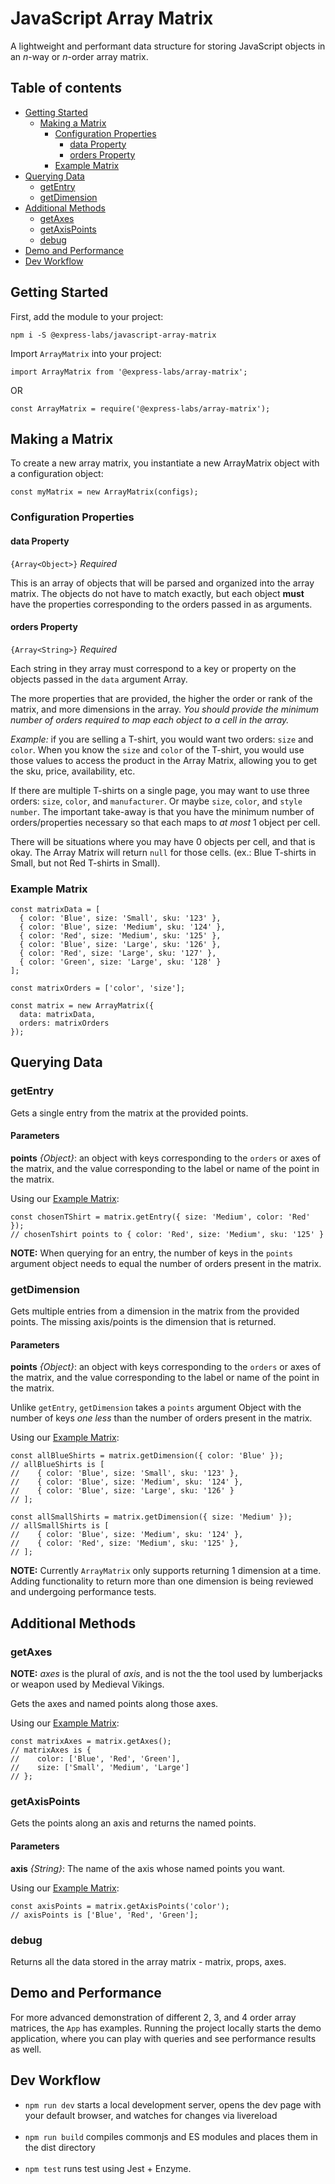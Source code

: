 # JavaScript Array Matrix
A lightweight and performant data structure for storing JavaScript objects in an _n_-way or _n_-order array matrix.

## Table of contents
  * [Getting Started](#getting-started)
    * [Making a Matrix](#making-a-matrix)
      * [Configuration Properties](#configuration-properties)
        * [data Property](#data-property)
        * [orders Property](#orders-property)
      * [Example Matrix](#example-matrix)  
  * [Querying Data](#querying-data)
    * [getEntry](#getentry)
    * [getDimension](#getdimension)
  * [Additional Methods](#additional-methods)
    * [getAxes](#getaxes)
    * [getAxisPoints](#getaxispoints)
    * [debug](#debug)
  * [Demo and Performance](#demo-and-performance)
  * [Dev Workflow](#dev-workflow)

## Getting Started

First, add the module to your project:

`npm i -S @express-labs/javascript-array-matrix`

Import `ArrayMatrix` into your project:

```
import ArrayMatrix from '@express-labs/array-matrix';
```
OR
```
const ArrayMatrix = require('@express-labs/array-matrix');
```

## Making a Matrix

To create a new array matrix, you instantiate a new ArrayMatrix object with a configuration object:
```
const myMatrix = new ArrayMatrix(configs);
```

### Configuration Properties
#### data Property
`{Array<Object>}`
_Required_

This is an array of objects that will be parsed and organized into the array matrix. The objects
do not have to match exactly, but each object __must__ have the properties corresponding to the
orders passed in as arguments.

#### orders Property
`{Array<String>}`
_Required_

Each string in they array must correspond to a key or property on the objects passed
in the `data` argument Array.

The more properties that are provided, the higher the order or rank of the matrix, and
more dimensions in the array. *You should provide the minimum number of orders required
to map each object to a cell in the array.*

*Example:* if you are selling a T-shirt, you would want two orders: `size` and `color`.
When you know the `size` and `color` of the T-shirt, you would use those values to access
the product in the Array Matrix, allowing you to get the sku, price, availability, etc.

If there are multiple T-shirts on a single page, you may want to use three orders: `size`,
`color`, and `manufacturer`. Or maybe `size`, `color`, and `style number`. The important
take-away is that you have the minimum number of orders/properties necessary so that each
maps to _at most_ 1 object per cell.

There will be situations where you may have 0 objects per cell, and that is okay. The
Array Matrix will return `null` for those cells. (ex.: Blue T-shirts in Small, but not Red T-shirts in Small).

### Example Matrix

```
const matrixData = [
  { color: 'Blue', size: 'Small', sku: '123' },
  { color: 'Blue', size: 'Medium', sku: '124' },
  { color: 'Red', size: 'Medium', sku: '125' },
  { color: 'Blue', size: 'Large', sku: '126' },
  { color: 'Red', size: 'Large', sku: '127' },
  { color: 'Green', size: 'Large', sku: '128' }
];

const matrixOrders = ['color', 'size'];

const matrix = new ArrayMatrix({
  data: matrixData,
  orders: matrixOrders
});
```

## Querying Data
### getEntry
Gets a single entry from the matrix at the provided points.

#### Parameters
__points__ _{Object}_: an object with keys corresponding to the `orders` or axes of
the matrix, and the value corresponding to the label or name of the point in the matrix.

Using our [Example Matrix](#example-matrix):
```
const chosenTShirt = matrix.getEntry({ size: 'Medium', color: 'Red' });
// chosenTshirt points to { color: 'Red', size: 'Medium', sku: '125' }
```

__NOTE:__ When querying for an entry, the number of keys in the `points` argument object needs to
equal the number of orders present in the matrix.

### getDimension
Gets multiple entries from a dimension in the matrix from the provided points. The missing
axis/points is the dimension that is returned.

#### Parameters
__points__ _{Object}_: an object with keys corresponding to the `orders` or axes of
the matrix, and the value corresponding to the label or name of the point in the matrix.

Unlike `getEntry`, `getDimension` takes a `points` argument Object with the number of keys _one less_
than the number of orders present in the matrix.

Using our [Example Matrix](#example-matrix):
```
const allBlueShirts = matrix.getDimension({ color: 'Blue' });
// allBlueShirts is [
//    { color: 'Blue', size: 'Small', sku: '123' },
//    { color: 'Blue', size: 'Medium', sku: '124' },
//    { color: 'Blue', size: 'Large', sku: '126' }
// ];

const allSmallShirts = matrix.getDimension({ size: 'Medium' });
// allSmallShirts is [
//    { color: 'Blue', size: 'Medium', sku: '124' },
//    { color: 'Red', size: 'Medium', sku: '125' },
// ];
```

__NOTE:__ Currently `ArrayMatrix` only supports returning 1 dimension at a time. Adding functionality
to return more than one dimension is being reviewed and undergoing performance tests.

## Additional Methods
### getAxes
__NOTE:__ _axes_ is the plural of _axis_, and is not the the tool used by lumberjacks
or weapon used by Medieval Vikings.

Gets the axes and named points along those axes.

Using our [Example Matrix](#example-matrix):
```
const matrixAxes = matrix.getAxes();
// matrixAxes is {
//    color: ['Blue', 'Red', 'Green'],
//    size: ['Small', 'Medium', 'Large']
// };
```

### getAxisPoints
Gets the points along an axis and returns the named points.

#### Parameters
__axis__ _{String}_: The name of the axis whose named points you want.

Using our [Example Matrix](#example-matrix):
```
const axisPoints = matrix.getAxisPoints('color');
// axisPoints is ['Blue', 'Red', 'Green'];
```

### debug
Returns all the data stored in the array matrix - matrix, props, axes.

## Demo and Performance
For more advanced demonstration of different 2, 3, and 4 order array
matrices, the `App` has examples. Running the project locally starts
the demo application, where you can play with queries and see performance
results as well.

## Dev Workflow
- `npm run dev` starts a local development server, opens the dev page with your default browser, and watches for changes via livereload<br><br>
- `npm run build` compiles commonjs and ES modules and places them in the dist directory<br><br>
- `npm test` runs test using Jest + Enzyme.

